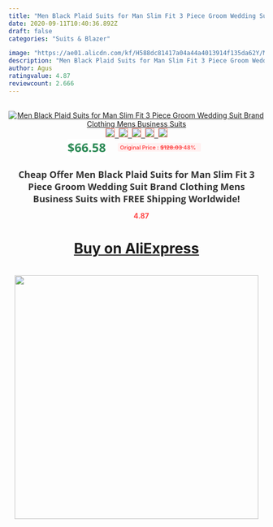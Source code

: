 ```yaml
---
title: "Men Black Plaid Suits for Man Slim Fit 3 Piece Groom Wedding Suit Brand Clothing Mens Business Suits"
date: 2020-09-11T10:40:36.892Z
draft: false
categories: "Suits & Blazer"

image: "https://ae01.alicdn.com/kf/H588dc81417a04a44a4013914f135da62Y/Men-Black-Plaid-Suits-for-Man-Slim-Fit-3-Piece-Groom-Wedding-Suit-Brand-Clothing-Mens.jpg"
description: "Men Black Plaid Suits for Man Slim Fit 3 Piece Groom Wedding Suit Brand Clothing Mens Business Suits"
author: Agus
ratingvalue: 4.87
reviewcount: 2.666
---
```

<br>
<div style="text-align: center;">
<a href="https://s.click.aliexpress.com/e/_AfzWbx" target="_blank" rel="nofollow noopener noreferrer"><img alt="Men Black Plaid Suits for Man Slim Fit 3 Piece Groom Wedding Suit Brand Clothing Mens Business Suits" class="magnifier-image" src="https://ae01.alicdn.com/kf/H588dc81417a04a44a4013914f135da62Y/Men-Black-Plaid-Suits-for-Man-Slim-Fit-3-Piece-Groom-Wedding-Suit-Brand-Clothing-Mens.jpg_640x640.jpg">
<br>
<img style="border:1px solid salmon" src="https://ae01.alicdn.com/kf/H588dc81417a04a44a4013914f135da62Y/Men-Black-Plaid-Suits-for-Man-Slim-Fit-3-Piece-Groom-Wedding-Suit-Brand-Clothing-Mens.jpg_120x120.jpg">&nbsp;&nbsp;<img style="border:1px solid salmon" src="https://ae01.alicdn.com/kf/He56a8a0787ac4daa86b7bd671aba78adI/Men-Black-Plaid-Suits-for-Man-Slim-Fit-3-Piece-Groom-Wedding-Suit-Brand-Clothing-Mens.jpg_120x120.jpg">&nbsp;&nbsp;<img style="border:1px solid salmon" src="https://ae01.alicdn.com/kf/H65c4011cb9cb4b9ebbfa9999077e660cG/Men-Black-Plaid-Suits-for-Man-Slim-Fit-3-Piece-Groom-Wedding-Suit-Brand-Clothing-Mens.jpg_120x120.jpg">&nbsp;&nbsp;<img style="border:1px solid salmon" src="https://ae01.alicdn.com/kf/Hcb7baddd2e6a4a6499e12b9673994301I/Men-Black-Plaid-Suits-for-Man-Slim-Fit-3-Piece-Groom-Wedding-Suit-Brand-Clothing-Mens.jpg_120x120.jpg">&nbsp;&nbsp;<img style="border:1px solid salmon" src="https://ae01.alicdn.com/kf/Hd14ea340541e4cc0b2680270ecfdf0c3m/Men-Black-Plaid-Suits-for-Man-Slim-Fit-3-Piece-Groom-Wedding-Suit-Brand-Clothing-Mens.jpg_120x120.jpg"></a></div><br0>
<div style="text-align: center;"><span style="background-color: white; border: 0px; box-sizing: border-box; color: seagreen; display: inline-block; font-family: &quot;open sans&quot; , &quot;arial&quot; , &quot;helvetica&quot; , sans-serif , &quot;heiti&quot;; font-size: 24px; font-stretch: inherit; font-weight: 700; line-height: inherit; margin: 0px 10px 0px 0px; padding: 0px; vertical-align: middle;">$66.58 </span>
<span style="background: rgb(255 , 241 , 241); border-radius: 3px; border: 0px; box-sizing: border-box; color: #ff4747; display: inline-block; font-family: inherit; font-size: 12px; font-stretch: inherit; font-style: inherit; font-variant: inherit; font-weight: 600; line-height: inherit; margin: 0px; padding: 2px 5px; transform: scale(0.9); vertical-align: middle;">Original Price : <b style="text-decoration: line-through;">$128.03 </b> 48%&nbsp;&nbsp;</span></div>
<h1 style="color: #333333; display: inline-block; font-family: &quot;open sans&quot; , &quot;arial&quot; , &quot;helvetica&quot; , sans-serif , &quot;heiti&quot;; font-size: 18px; font-stretch: inherit; font-weight: 700; text-align: center;">Cheap Offer Men Black Plaid Suits for Man Slim Fit 3 Piece Groom Wedding Suit Brand Clothing Mens Business Suits with FREE Shipping Worldwide!</h1>
<div style="color: #ff4747; text-align: center;">
<img src="https://4.bp.blogspot.com/-M0ZcTcb-5uY/XleCXlxnR4I/AAAAAAAAAEc/OrjgMkXV1oMQFaCRZj5HQwOCBcu3w1FegCPcBGAYYCw/s1600/star.png" style="height: 15px;">&nbsp;<b>4.87</b></div>
<div class="button_cont" align="center"><a class="buynow_a" href="https://s.click.aliexpress.com/e/_AfzWbx" target="_blank" rel="nofollow noopener noreferrer"><H1>Buy on AliExpress</H1></a></div><br>
<div class="separator" style="clear: both; text-align: center;">
<img src="https://lh3.googleusercontent.com/-pTy5HemUv9M/XlePHvY0dAI/AAAAAAAAAE4/0nX5iRUoIWY8eMW9Dpxeirr157OZliDIgCLcBGAsYHQ/s1600/badge.gif" width="480">
</div>
